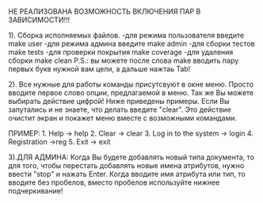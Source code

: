 НЕ РЕАЛИЗОВАНА ВОЗМОЖНОСТЬ ВКЛЮЧЕНИЯ ПАР В ЗАВИСИМОСТИ!!!

1). Сборка исполняемых файлов.
	-для режима пользователя введите make user
	-для режима админа введите make admin
	-для сборки тестов make tests
	-для проверки покрытия make coverage
	-для удаления сборки make clean
	P.S.: вы можете после слова make вводить пару первых букв нужной вам цели, а дальше нажтаь Tab!

2). Все нужные для работы команды присутсвуют в окне меню.
	Просто вводите первое слово опции, предлагаемой в меню.
	Так же Вы можете выбирать действие цифрой!
	Ниже приведены примеры.
    Если Вы запутались и не знаете, что делать введите "clear".
    Это действие очистит экран и покажет меню вместе с возможными командами.

ПРИМЕР:
    1. Help -> help
    2. Clear -> clear
    3. Log in to the system -> login
    4. Registration ->reg
    5. Exit -> exit


3).ДЛЯ АДМИНА:
	Когда Вы будете добавлять новый типа документа, то для того, чтобы перестать добавлять новые имена атрибутов, нужно ввести "stop" и нажать Enter.
	Когда вводите имя атрибута или тип, то вводите без пробелов, вместо пробелов используйте нижнее подчеркивание!
	